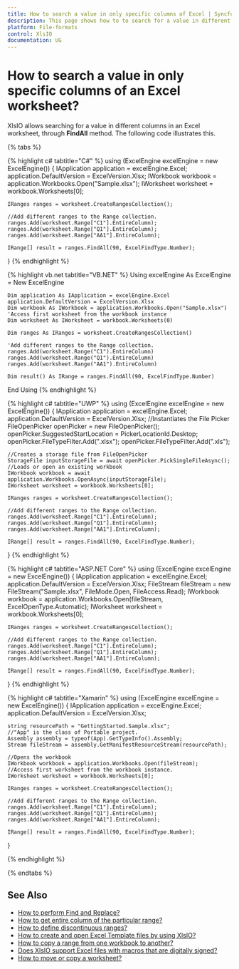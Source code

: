```yaml
---
title: How to search a value in only specific columns of Excel | Syncfusion
description: This page shows how to to search for a value in different columns in an Excel worksheet? using Syncfusion .NET Excel library (XlsIO).
platform: File-formats
control: XlsIO
documentation: UG
---
```


# How to search a value in only specific columns of an Excel worksheet?
XlsIO allows searching for a value in different columns in an Excel worksheet, through **FindAll** method. The following code illustrates this.

{% tabs %}  

{% highlight c# tabtitle="C#" %}
using (ExcelEngine excelEngine = new ExcelEngine())
{
    IApplication application = excelEngine.Excel;
    application.DefaultVersion = ExcelVersion.Xlsx;
    IWorkbook workbook = application.Workbooks.Open("Sample.xlsx");
    IWorksheet worksheet = workbook.Worksheets[0];
                               
    IRanges ranges = worksheet.CreateRangesCollection();

    //Add different ranges to the Range collection.
    ranges.Add(worksheet.Range["C1"].EntireColumn);
    ranges.Add(worksheet.Range["Q1"].EntireColumn);
    ranges.Add(worksheet.Range["AA1"].EntireColumn);

    IRange[] result = ranges.FindAll(90, ExcelFindType.Number);
   
}
{% endhighlight %}

{% highlight vb.net tabtitle="VB.NET" %}
Using excelEngine As ExcelEngine = New ExcelEngine

    Dim application As IApplication = excelEngine.Excel
    application.DefaultVersion = ExcelVersion.Xlsx
    Dim workbook As IWorkbook = application.Workbooks.Open("Sample.xlsx")
    'Access first worksheet from the workbook instance
    Dim worksheet As IWorksheet = workbook.Worksheets(0)

    Dim ranges As IRanges = worksheet.CreateRangesCollection()

    'Add different ranges to the Range collection.
    ranges.Add(worksheet.Range("C1").EntireColumn)
    ranges.Add(worksheet.Range("Q1").EntireColumn)
    ranges.Add(worksheet.Range("AA1").EntireColumn)

    Dim result() As IRange = ranges.FindAll(90, ExcelFindType.Number)

End Using
{% endhighlight %}

{% highlight c# tabtitle="UWP" %}
using (ExcelEngine excelEngine = new ExcelEngine())
{
    IApplication application = excelEngine.Excel;
    application.DefaultVersion = ExcelVersion.Xlsx;
    //Instantiates the File Picker
    FileOpenPicker openPicker = new FileOpenPicker();
    openPicker.SuggestedStartLocation = PickerLocationId.Desktop;
    openPicker.FileTypeFilter.Add(".xlsx");
    openPicker.FileTypeFilter.Add(".xls");

    //Creates a storage file from FileOpenPicker
    StorageFile inputStorageFile = await openPicker.PickSingleFileAsync();
    //Loads or open an existing workbook
    IWorkbook workbook = await application.Workbooks.OpenAsync(inputStorageFile);
    IWorksheet worksheet = workbook.Worksheets[0];

    IRanges ranges = worksheet.CreateRangesCollection();

    //Add different ranges to the Range collection.
    ranges.Add(worksheet.Range["C1"].EntireColumn);
    ranges.Add(worksheet.Range["Q1"].EntireColumn);
    ranges.Add(worksheet.Range["AA1"].EntireColumn);

    IRange[] result = ranges.FindAll(90, ExcelFindType.Number);
}
{% endhighlight %}

{% highlight c# tabtitle="ASP.NET Core" %}
using (ExcelEngine excelEngine = new ExcelEngine())
{
    IApplication application = excelEngine.Excel;
    application.DefaultVersion = ExcelVersion.Xlsx;
    FileStream fileStream = new FileStream("Sample.xlsx", FileMode.Open, FileAccess.Read);
    IWorkbook workbook = application.Workbooks.Open(fileStream, ExcelOpenType.Automatic);
    IWorksheet worksheet = workbook.Worksheets[0];

    IRanges ranges = worksheet.CreateRangesCollection();

    //Add different ranges to the Range collection.
    ranges.Add(worksheet.Range["C1"].EntireColumn);
    ranges.Add(worksheet.Range["Q1"].EntireColumn);
    ranges.Add(worksheet.Range["AA1"].EntireColumn);

    IRange[] result = ranges.FindAll(90, ExcelFindType.Number);
}
{% endhighlight %}

{% highlight c# tabtitle="Xamarin" %}
using (ExcelEngine excelEngine = new ExcelEngine())
{
    IApplication application = excelEngine.Excel;
    application.DefaultVersion = ExcelVersion.Xlsx;

    string resourcePath = "GettingStarted.Sample.xlsx";
    //"App" is the class of Portable project.
    Assembly assembly = typeof(App).GetTypeInfo().Assembly;
    Stream fileStream = assembly.GetManifestResourceStream(resourcePath);

    //Opens the workbook 
    IWorkbook workbook = application.Workbooks.Open(fileStream);
    //Access first worksheet from the workbook instance.
    IWorksheet worksheet = workbook.Worksheets[0];

    IRanges ranges = worksheet.CreateRangesCollection();

    //Add different ranges to the Range collection.
    ranges.Add(worksheet.Range["C1"].EntireColumn);
    ranges.Add(worksheet.Range["Q1"].EntireColumn);
    ranges.Add(worksheet.Range["AA1"].EntireColumn);

    IRange[] result = ranges.FindAll(90, ExcelFindType.Number);
}

{% endhighlight %}

{% endtabs %}  

## See Also

* [How to perform Find and Replace?](https://help.syncfusion.com/file-formats/xlsio/worksheet-cells-manipulation#find-and-replace)
* [How to get entire column of the particular range?](https://help.syncfusion.com/file-formats/xlsio/worksheet-cells-manipulation#entire-column)
* [How to define discontinuous ranges?](https://help.syncfusion.com/file-formats/xlsio/faqs/how-to-define-discontinuous-ranges)
* [How to create and open Excel Template files by using XlsIO?](how-to-create-and-open-excel-template-files-by-using-xlsio)
* [How to copy a range from one workbook to another?](how-to-copy-a-range-from-one-workbook-to-another)
* [Does XlsIO support Excel files with macros that are digitally signed?](does-xlsio-support-excel-files-with-macros-that-are-digitally-signed)
* [How to move or copy a worksheet?](https://help.syncfusion.com/file-formats/xlsio/working-with-excel-worksheet#move-or-copy-a-worksheet)
